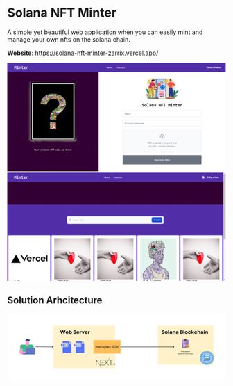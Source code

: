 Solana NFT Minter
=================================

A simple yet beautiful web application when you can easily mint and manage your own nfts on the solana chain.

__Website__: <a href="https://solana-nft-minter-zarrix.vercel.app/">https://solana-nft-minter-zarrix.vercel.app/</a>
<br/>
<p align="center">
  <img src="docs/images/solana-nft-minter.png" alt="Solana NFT Minter "/>
  <img src="docs/images/my-collection.png" alt="My Collection "/>
</p>

## Solution Arhcitecture
<p align="center">
  <img src="docs/images/architecture.png" alt="Architecture "/>
</p>
